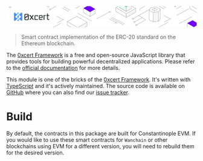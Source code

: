 <img src="https://github.com/0xcert/framework/raw/master/assets/cover-sub.png" />

> Smart contract implementation of the ERC-20 standard on the Ethereum blockchain.

The [0xcert Framework](https://docs.0xcert.org) is a free and open-source JavaScript library that provides tools for building powerful decentralized applications. Please refer to the [official documentation](https://docs.0xcert.org) for more details.

This module is one of the bricks of the [0xcert Framework](https://docs.0xcert.org). It's written with [TypeScript](https://www.typescriptlang.org) and it's actively maintained. The source code is available on [GitHub](https://github.com/0xcert/framework) where you can also find our [issue tracker](https://github.com/0xcert/framework/issues).

# Build

By default, the contracts in this package are built for Constantinople EVM. If you would like to use these smart contracts for `Wanchain` or other blockchains using EVM for a different version, you will need to rebuild them for the desired version.
